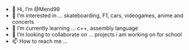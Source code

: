 - 👋 Hi, I’m @Mend99
- 👀 I’m interested in ... skateboarding, F1, cars, videogames, anime and concerts
- 🌱 I’m currently learning ... c++, assembly language
- 💞️ I’m looking to collaborate on ... projects i am working on for school
- 📫 How to reach me ... 

<!---
Mend99/Mend99 is a ✨ special ✨ repository because its `README.md` (this file) appears on your GitHub profile.
You can click the Preview link to take a look at your changes.
--->
